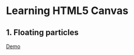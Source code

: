 # Learning HTML5 Canvas

## 1. Floating particles

[Demo](https://stassribnyi.github.io/canvas-learning/floating-particles/)